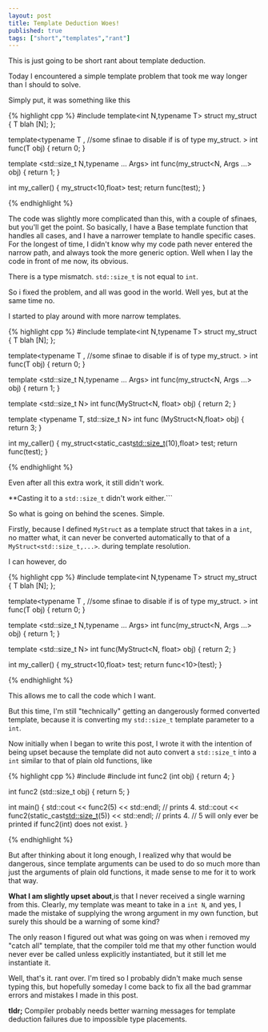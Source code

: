 ```yaml
---
layout: post
title: Template Deduction Woes!
published: true
tags: ["short","templates","rant"]
---
```


This is just going to be short rant about template deduction.

Today I encountered a simple template problem that took me way longer than I should to solve.

Simply put, it was something like this

{% highlight cpp %}
#include <cstddef>
template<int N,typename T>
struct my_struct
{
    T blah [N];
};

template<typename T , 
         //some sfinae to disable if is of type my_struct.
        >
int func(T obj)
{
    return 0;
}

template <std::size_t N,typename ... Args>
int func(my_struct<N, Args ...> obj)
{
  return 1;
}

int my_caller()
{
    my_struct<10,float> test;
    return func(test);
}

{% endhighlight %}

The code was slightly more complicated than this, with a couple of sfinaes, but you'll get the point.
So basically, I have a Base template function that handles all cases, and I have a narrower template to handle specific cases.
For the longest of time, I didn't know why my code path never entered the narrow path, and always took the more generic option.
Well when I lay the code in front of me now, its obvious. 

There is a type mismatch. ```std::size_t``` is not equal to ```int```.

So i fixed the problem, and all was good in the world. Well yes, but at the same time no.

I started to play around with more narrow templates.

{% highlight cpp %}
#include <cstddef>
template<int N,typename T>
struct my_struct
{
    T blah [N];
};

template<typename T , 
         //some sfinae to disable if is of type my_struct.
        >
int func(T obj)
{
    return 0;
}

template <std::size_t N,typename ... Args>
int func(my_struct<N, Args ...> obj)
{
  return 1;
}

template <std::size_t N>
int func(MyStruct<N, float> obj)
{
  return 2;
}

template <typename T, std::size_t N>
int func (MyStruct<N,float> obj)
{
   return 3;
}

int my_caller()
{
    my_struct<static_cast<std::size_t>(10),float> test;
    return func(test);
}

{% endhighlight %}

Even after all this extra work, it still didn't work.

**Casting it to a ```std::size_t``` didn't work either.```

So what is going on behind the scenes. Simple.

Firstly, because I defined ```MyStruct``` as a template struct that takes in a ```int```, no matter what,
it can never be converted automatically to that of a ```MyStruct<std::size_t,...>```. during template resolution.

I can however, do 

{% highlight cpp %}
#include <cstddef>
template<int N,typename T>
struct my_struct
{
    T blah [N];
};

template<typename T , 
         //some sfinae to disable if is of type my_struct.
        >
int func(T obj)
{
    return 0;
}

template <std::size_t N,typename ... Args>
int func(my_struct<N, Args ...> obj)
{
  return 1;
}

template <std::size_t N>
int func(MyStruct<N, float> obj)
{
  return 2;
}

int my_caller()
{
    my_struct<10,float> test;
    return func<10>(test);
}

{% endhighlight %}


This allows me to call the code which I want.

But this time, I'm still "technically" getting an dangerously formed converted template, because it is converting my ``` std::size_t ``` template parameter to a ``` int ```.

Now initially when I began to write this post, I wrote it with the intention of being upset because the template did not auto convert
a ``` std::size_t ``` into a ``` int ``` similar to that of plain old functions, like

{% highlight cpp %}
#include <cstddef>
#include <iostream>
int func2 (int obj)
{
    return 4;
}

int func2 (std::size_t obj)
{
    return 5;
}

int main()
{
    std::cout << func2(5) << std::endl; // prints 4.
    std::cout << func2(static_cast<std::size_t>(5)) << std::endl; // prints 4.
    // 5 will only ever be printed if func2(int) does not exist.
}

{% endhighlight %}

But after thinking about it long enough, I realized why that would be dangerous, since template arguments can be used to do so much more than just the arguments of plain old functions, it made sense to me for it to work that way.

**What I am slightly upset about**,is that I never received a single warning from this. Clearly, my template was meant to take in a ```int N```, and yes, I made the mistake of supplying the wrong argument in my own function, but surely this should be a warning of some kind?

The only reason I figured out what was going on was when i removed my "catch all" template, that the compiler told me that my other function would never ever be called unless explicitly instantiated, but it still let me instantiate it.

Well, that's it. rant over. I'm tired so I probably didn't make much sense typing this, but hopefully someday I come back to fix all the bad grammar errors and mistakes I made in this post.

**tldr;**
Compiler probably needs better warning messages for template deduction failures due to impossible type placements.



